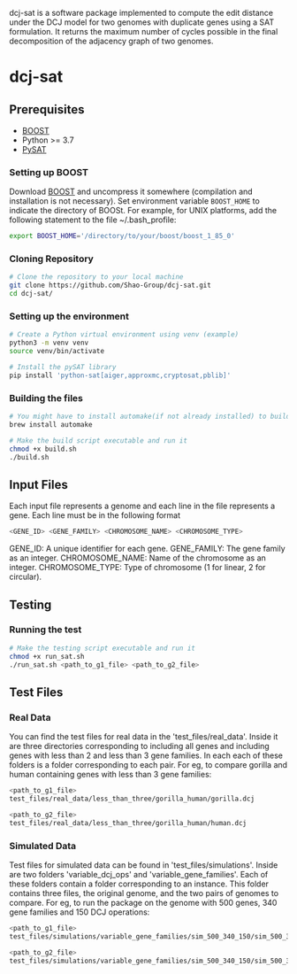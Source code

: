 dcj-sat is a software package implemented to compute the edit distance under
the DCJ model for two genomes with duplicate genes using a SAT formulation. It returns
the maximum number of cycles possible in the final decomposition of the adjacency graph of two genomes.


# dcj-sat

## Prerequisites

- [BOOST](http://www.boost.org)
- Python >= 3.7
- [PySAT](https://pysathq.github.io/)

### Setting up BOOST 
Download [BOOST](http://www.boost.org) and uncompress it somewhere (compilation and installation is not necessary). Set environment variable `BOOST_HOME` to indicate the directory of BOOSt. For example, for UNIX platforms, add the following statement to the file ~/.bash_profile:

```sh
export BOOST_HOME='/directory/to/your/boost/boost_1_85_0'
```

### Cloning Repository

```sh
# Clone the repository to your local machine
git clone https://github.com/Shao-Group/dcj-sat.git
cd dcj-sat/
```

### Setting up the environment

```sh
# Create a Python virtual environment using venv (example)
python3 -m venv venv
source venv/bin/activate

# Install the pySAT library
pip install 'python-sat[aiger,approxmc,cryptosat,pblib]'
```

### Building the files
```sh
# You might have to install automake(if not already installed) to build dependencies. For example (using homebrew on mac)
brew install automake
```

```sh
# Make the build script executable and run it
chmod +x build.sh
./build.sh
```

## Input Files
Each input file represents a genome and each line in the file represents a gene. Each line must be in the following format
```sh
<GENE_ID> <GENE_FAMILY> <CHROMOSOME_NAME> <CHROMOSOME_TYPE>
```

GENE_ID: A unique identifier for each gene.
GENE_FAMILY: The gene family as an integer.
CHROMOSOME_NAME: Name of the chromosome as an integer.
CHROMOSOME_TYPE: Type of chromosome (1 for linear, 2 for circular).

## Testing

### Running the test
```sh
# Make the testing script executable and run it
chmod +x run_sat.sh
./run_sat.sh <path_to_g1_file> <path_to_g2_file>
```

## Test Files

### Real Data
You can find the test files for real data in the 'test_files/real_data'. Inside it are three directories corresponding to including all genes and including genes with less than 2 and less than 3 gene families. In each each of these folders is a folder corresponding to each pair. For eg, to compare gorilla and human containing genes with less than 3 gene families:

```sh
<path_to_g1_file>
test_files/real_data/less_than_three/gorilla_human/gorilla.dcj

<path_to_g2_file>
test_files/real_data/less_than_three/gorilla_human/human.dcj
```

### Simulated Data
Test files for simulated data can be found in 'test\_files/simulations'. Inside are two folders 'variable\_dcj\_ops' and 'variable\_gene\_families'. Each of these folders contain a folder corresponding to an instance. This folder contains three files, the original genome, and the two pairs of genomes to compare. For eg, to run the package on the genome with 500 genes, 340 gene families and 150 DCJ operations:

```sh
<path_to_g1_file>
test_files/simulations/variable_gene_families/sim_500_340_150/sim_500_340_150_1.dcj

<path_to_g2_file>
test_files/simulations/variable_gene_families/sim_500_340_150/sim_500_340_150_2.dcj
```
